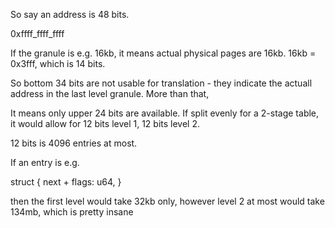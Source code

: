 So say an address is 48 bits.

0xffff_ffff_ffff

If the granule is e.g. 16kb, it means actual physical pages are 16kb.
16kb = 0x3fff, which is 14 bits.

So bottom 34 bits are not usable for translation - they indicate the actuall address in the last level granule.
More than that,

It means only upper 24 bits are available.
If split evenly for a 2-stage table, it would allow for 12 bits level 1, 12 bits level 2.

12 bits is 4096 entries at most.

If an entry is e.g.

struct {
    next + flags: u64,
}

then the first level would take 32kb only, however level 2 at most would take 134mb, which is pretty insane
